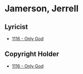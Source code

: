 # Jamerson, Jerrell

## Lyricist

- [1116 - Only God](/hymns/1116.md)

## Copyright Holder

- [1116 - Only God](/hymns/1116.md)

